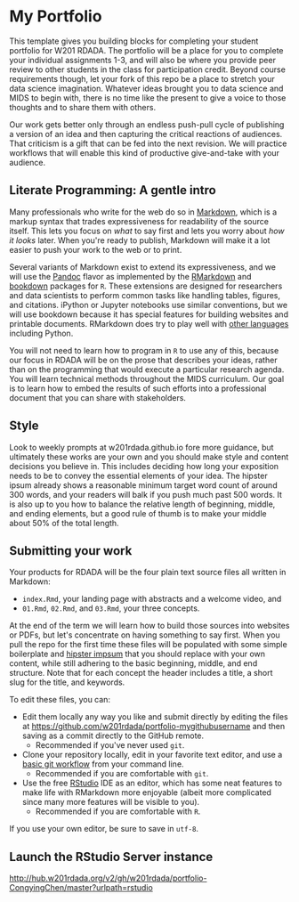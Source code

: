# My Portfolio

This template gives you building blocks for completing your student portfolio for W201 RDADA. The portfolio will be a place for you to complete your individual assignments 1-3, and will also be where you provide peer review to other students in the class for participation credit. Beyond course requirements though, let your fork of this repo be a place to stretch your data science imagination. Whatever ideas brought you to data science and MIDS to begin with, there is no time like the present to give a voice to those thoughts and to share them with others.

Our work gets better only through an endless push-pull cycle of publishing a version of an idea and then capturing the critical reactions of audiences. That criticism is a gift that can be fed into the next revision. We will practice workflows that will enable this kind of productive give-and-take with your audience.

## Literate Programming: A gentle intro

Many professionals who write for the web do so in [Markdown](https://daringfireball.net/projects/markdown/syntax), which is a markup syntax that trades expressiveness for readability of the source itself. This lets you focus on *what* to say first and lets you worry about *how it looks* later. When you're ready to publish, Markdown will make it a lot easier to push your work to the web or to print.

Several variants of Markdown exist to extend its expressiveness, and we will use the [Pandoc](http://pandoc.org/MANUAL.html#pandocs-markdown) flavor as implemented by the [RMarkdown](http://rmarkdown.rstudio.com/) and [bookdown](https://bookdown.org/yihui/bookdown/markdown-syntax.html) packages for `R`. These extensions are designed for researchers and data scientists to perform common tasks like handling tables, figures, and citations. iPython or Jupyter notebooks use similar conventions, but we will use bookdown because it has special features for building websites and printable documents. RMarkdown does try to play well with [other languages](http://rmarkdown.rstudio.com/authoring_knitr_engines.html) including Python.

You will not need to learn how to program in `R` to use any of this, because our focus in RDADA will be on the prose that describes your ideas, rather than on the programming that would execute a particular research agenda. You will learn technical methods throughout the MIDS curriculum. Our goal is to learn how to embed the results of such efforts into a professional document that you can share with stakeholders.

## Style

Look to weekly prompts at w201rdada.github.io fore more guidance, but ultimately these works are your own and you should make style and content decisions you believe in. This includes deciding how long your exposition needs to be to convey the essential elements of your idea. The hipster ipsum already shows a reasonable minimum target word count of around 300 words, and your readers will balk if you push much past 500 words. It is also up to you how to balance the relative length of beginning, middle, and ending elements,  but a good rule of thumb is to make your middle about 50% of the total length.

## Submitting your work

Your products for RDADA will be the four plain text source files all written in Markdown:

* `index.Rmd`, your landing page with abstracts and a welcome video, and
* `01.Rmd`, `02.Rmd`, and `03.Rmd`, your three concepts.

At the end of the term we will learn how to build those sources into websites or PDFs, but let's concentrate on having something to say first. When you pull the repo for the first time these files will be populated with some simple boilerplate and [hipster impsum](https://hipsum.co/) that you should replace with your own content, while still adhering to the basic beginning, middle, and end structure. Note that for each concept the header includes a title, a short slug for the title, and keywords.

To edit these files, you can:

* Edit them locally any way you like and submit directly by editing the files at https://github.com/w201rdada/portfolio-mygithubusername and then saving as a commit directly to the GitHub remote.
  + Recommended if you've never used `git`.
* Clone your repository locally, edit in your favorite text editor, and use a [basic git workflow](http://rogerdudler.github.io/git-guide/) from your command line.
  + Recommended if you are comfortable with `git`.
* Use the free [RStudio](https://www.rstudio.com/products/rstudio/) IDE as an editor, which has some neat features to make life with RMarkdown more enjoyable (albeit more complicated since many more features will be visible to you).
  + Recommended if you are comfortable with `R`.

If you use your own editor, be sure to save in `utf-8`.

## Launch the RStudio Server instance
http://hub.w201rdada.org/v2/gh/w201rdada/portfolio-CongyingChen/master?urlpath=rstudio

